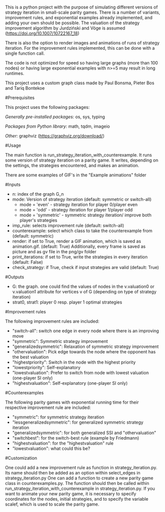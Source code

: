 This is a python project with the purpose of 
simulating different versions of strategy iteration 
in small-scale parity games. There is a number 
of variants, improvement rules, and exponential examples
already implemented, 
and adding your own should be possible. The valuation of 
the strategy improvement algorithm by Jurdziński and Vöge
is assumed (https://doi.org/10.1007/10722167_18)

There is also the option to render images and animations
of runs of strategy iteration. For the improvement rules implemented,
this can be done with a single function call.

The code is not optimized for speed so having large graphs
(more than 100 nodes) or having large exponential examples
with n>=5 may result in long runtimes.

This project uses a custom graph class made by 
Paul Bonsma, Pieter Bos and Tariq Bontekoe

#Prerequisites

This project uses the following packages:

*Generally pre-installed packages:*
os, sys, typing

*Packages from Python library:*
math, tqdm, imageio

*Other:*
graphviz (https://graphviz.org/download/)

#Usage

The main function is run_strategy_iteration_with_counterexample.
It runs some version of strategy iteration on a parity game.
It writes, depending on the settings, the strategies encountered, and makes an animation.

There are some examples of GIF's in the "Example animations" folder

#Inputs

- n: index of the graph G_n
- mode: Version of strategy iteration (default: symmetric or switch-all)
  - mode = 'even' - strategy iteration for player 0/player even 
  - mode = 'odd' - strategy iteration for player 1/player odd 
  - mode = 'symmetric' - symmetric strategy iteration/ improve both player's strategies
- imp_rule: selects improvement rule (default: switch-all)
- counterexample: select which class to take the counterexample from (default: symmetric)
- render: if set to True, render a GIF animation, which is saved as animation.gif. (default: True)
               Additionally, every frame is saved as picture and as gv file in the png/gv folder
- print_iterations: if set to True, write the strategies in every iteration (default: False)
- check_strategy: if True, check if input strategies are valid (default: True)

#Outputs

- G: the graph. one could find the values of nodes in the
        v.valuation0 or v.valuation1 attribute for vertices v of G 
         (depending on type of strategy iteration)
- strat0, strat1: player 0 resp. player 1 optimal strategies

#Improvement rules

The following improvement rules are included:
- "switch-all": switch one edge in every node where there is an improving move
- "symmetric": Symmetric strategy improvement
- "generalizedsymmetric": Relaxation of symmetric strategy improvement
- "othervaluation": Pick edge towards the node where the opponent has the best valuation
- "highestpriority": Switch in the node with the highest priority
- "lowestpriority": Self-explanatory
- "lowestvaluation": Prefer to switch from node with lowest valuation (one-player SI only)
- "highestvaluation": Self-explanatory (one-player SI only)

#Counterexamples

The following parity games with exponential 
running time for their respective improvement 
rule are included:
- "symmetric": for symmetric strategy iteration
- "lessgeneralizedsymmetric": for generalized symmetric strategy iteration
- "generalizedsymmetric": for both generalized SSI and "othervaluation"
- "switchbest": for the switch-best rule (example by Friedmann)
- "highestvaluation": for the "highestvaluation" rule
- "lowestvaluation": what could this be?

#Customization

One could add a new improvement rule as function 
in strategy_iteration.py. Its name should then be added as an
option within select_edges in strategy_iteration.py
One can add a function to create a new parity game class 
in counterexamples.py. The function should then be called
within run_strategy_iteration_with_counterexample in 
strategy_iteration.py. If you want to animate your new parity game, 
it is necessary to specify coordinates for the nodes, initial strategies,
and to specify the variable scalef, which is used to scale
the parity game.
